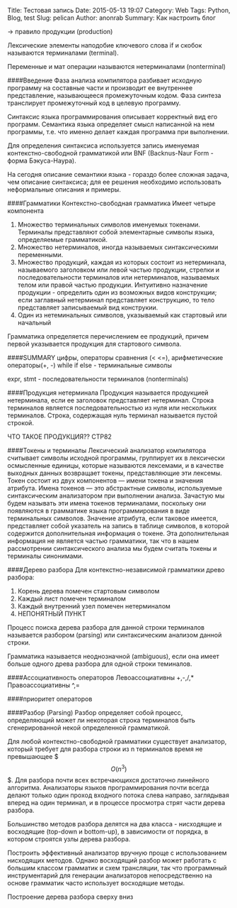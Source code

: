 Title: Тестовая запись
Date: 2015-05-13 19:07
Category: Web
Tags: Python, Blog, test
Slug: pelican
Author: anonrab
Summary: Как настроить блог

-> правило продукции (production)

Лексические элементы наподобие ключевого слова if и скобок называются терминалами (terminal). 

Переменные и мат операции называются нетерминалами (nonterminal)

####Введение
Фаза анализа компилятора разбивает исходную программу на составные части и производит ее внутреннее представление, называющееся промежуточным кодом. Фаза синтеза транслирует промежуточный код в целевую программу.

Синтаксис языка программирования описывает корректный вид его программ. Семантика языка определяет смысл написанной на нем программы, т.е. что именно делает каждая программа при выполнении.

Для определения синтаксиса используется запись именуемая контекстно-свободной грамматикой или BNF (Backnus-Naur Form - форма Бэкуса-Наура). 

На сегодня описание семантики языка - гораздо более сложная задача, чем описание синтаксиса; для ее решения необходимо использовать неформальные описания и примеры.


####Грамматики
Контекстно-свободная грамматика
Имеет четыре компонента

1. Множество терминальных символов именуемых токенами. Терминалы представляют собой элементарные символы языка, определяемые грамматикой.
2. Множество нетерминалов, иногда называемых синтаксическими переменными. 
3. Множество продукций, каждая из которых состоит из нетерминала, называемого заголовком или левой частью продукции, стрелки и последовательности терминалов или нетерминалов, называемых телом или правой частью продукции. Интуитивно назначение продукции - определить один из возможных видов конструкции; если заглавный нетерминал представляет конструкцию, то тело представляет записываемый вид конструкии.
4. Один из нетеминальных символов, указываемый как стартовый или начальный

Грамматика определяется перечислением ее продукций, причем первой указывается продукция для стартового символа. 

####SUMMARY
цифры, операторы сравнения (< <=), арифметические операторы(+, -) while if else - терминальные символы

expr, stmt - последовательности терминалов (nonterminals)

####Продукция нетерминала
Продукция называется продукцией нетерминала, если ее заголовок представляет нетерминал. Строка терминалов является последовательностью из нуля или нескольких терминалов. Строка, содержащая нуль терминал называется пустой строкой.

ЧТО ТАКОЕ ПРОДУКЦИЯ??  СТР82

####Токены и терминалы
Лексический анализатор компилятора считывает символы исходной программы, группирует их в лексически осмысленные единицы, которые называются лексемами, и в качестве выходных данных возвращает токены, представляющие эти лексемы. Токен состоит из двух компонентов — имени токена и значения атрибута. Имена токенов — это абстрактные символы, используемые синтаксическим анализатором при выполнении анализа. Зачастую мы будем называть эти имена токенов терминалами, поскольку они появляются в грамматике языка программирования в виде терминальных символов. Значение атрибута, если таковое имеется, представляет собой указатель на запись в таблице символов, в которой содержится дополнительная информация о токене. Эта дополнительная информация не является частью грамматики, так что в нашем рассмотрении синтаксического анализа мы будем считать токены и терминалы синонимами.


####Дерево разбора
Для контекстно-независимой грамматики древо разбора:

1. Корень дерева помечен стартовым символом
2. Каждый лист помечен терминалом
3. Каждый внутренний узел помечен нетерминалом
4. НЕПОНЯТНЫЙ ПУНКТ

Процесс поиска дерева разбора для данной строки терминалов называется разбором (parsing) или синтаксическим анализом данной строки.

Грамматика называется неоднозначной (ambiguous), если она имеет больше одного древа разбора для одной строки теминалов.

####Ассоциативность операторов
Левоассоциативны +,-,/,*
Правоассоциативны ^,=

####приоритет операторов


####Разбор (Parsing)
Разбор определяет собой процесс, определяющий может ли некоторая строка терминалов быть сгенерированной некой определенной грамматикой.

Для любой контекстно-свободной грамматики существует анализатор, который требует для разбора строки из n терминалов время не превышающее $$$O(n^3)$$$. Для разбора почти всех встречающихся достаточно линейного алгоритма. Анализаторы языков программирования почти всегда делают только один проход входного потока слева направо, заглядывая вперед на один терминал, и в процессе просмотра стрят части дерева разбора.

Большинство методов разбора делятся на два класса - нисходящие и восходящие (top-down и bottom-up), в зависимости от порядка, в котором строятся узлы дерева разбора.

Построить эффективный анализатор вручную проще с использованием нисходящих методов. Однако восходящий разбор может работать с большим классом грамматик и схем трансляции, так что программный инструментарий для генерации анализаторов непосредственно на основе грамматик часто использует восходящие методы.

Построение дерева разбора сверху  вниз



